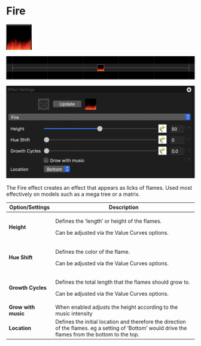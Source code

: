 # Fire

![Icon](<../../.gitbook/assets/image (494).png>)

![Sequencer Grid](<../../.gitbook/assets/image (598).png>)

![](<../../.gitbook/assets/image (510).png>)

The Fire effect creates an effect that appears as licks of flames. Used most effectively on models such as a mega tree or a matrix.

| Option/Settings     | Description                                                                                                                                         |
| ------------------- | --------------------------------------------------------------------------------------------------------------------------------------------------- |
| **Height**          | <p>Defines the ‘length’ or height of the flames.</p><p>Can be adjusted via the Value Curves options.</p>                                            |
| **Hue Shift**       | <p>Defines the color of the flame.</p><p>Can be adjusted via the Value Curves options.</p>                                                          |
| **Growth Cycles**   | <p>Defines the total length that the flames should grow to.</p><p>Can be adjusted via the Value Curves options.</p>                                 |
| **Grow with music** | When enabled adjusts the height according to the music intensity                                                                                    |
| **Location**        | Defines the initial location and therefore the direction of the flames. eg a setting of ‘Bottom’ would drive the flames from the bottom to the top. |
